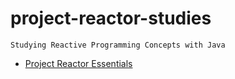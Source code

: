 # project-reactor-studies

    Studying Reactive Programming Concepts with Java

 - [Project Reactor Essentials](https://www.youtube.com/playlist?list=PL62G310vn6nG3sBMCIEoZBK3r3E_4aKW5)
